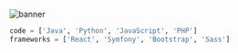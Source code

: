 ![banner](.img/Banner%20-%20github.png)

```python
code = ['Java', 'Python', 'JavaScript', 'PHP']
frameworks = ['React', 'Symfony', 'Bootstrap', 'Sass']
```